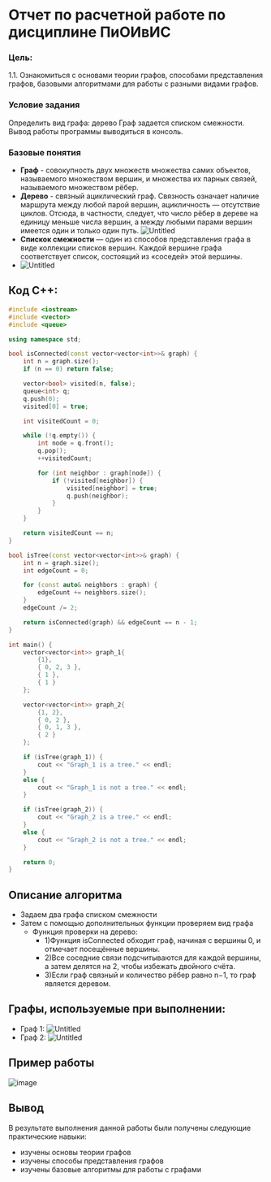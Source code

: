 # Отчет по расчетной работе по дисциплине ПиОИвИС

### Цель:
1.1. Ознакомиться с  основами теории графов, способами представления графов, базовыми алгоритмами для работы с разными видами графов.
### Условие задания
Определить вид графа: дерево
Граф задается списком смежности.
Вывод работы программы выводиться в консоль.
### Базовые понятия 
- **Граф** - совокупность двух множеств множества самих объектов, называемого множеством вершин, и множества их парных связей, называемого множеством рёбер.
- **Дерево** -  связный ациклический граф. Связность означает наличие маршрута между любой парой вершин, ацикличность — отсутствие циклов. Отсюда, в частности, следует, что число рёбер в дереве на единицу меньше числа вершин, а между любыми парами вершин имеется один и только один путь.
![Untitled](https://anton-k.github.io/ru-haskell-book/pic/3/tree5.png)
- **Спискок смежности** — один из способов представления графа в виде коллекции списков вершин. Каждой вершине графа соответствует список, состоящий из «соседей» этой вершины.
- ![Untitled](https://github.com/iis-32170x/RPIIS/assets/136707141/05ce984b-f21a-437b-a99f-469cdfd0a058)

## Код C++:
```cpp
#include <iostream>
#include <vector>
#include <queue>

using namespace std;

bool isConnected(const vector<vector<int>>& graph) {
    int n = graph.size();
    if (n == 0) return false;

    vector<bool> visited(n, false);
    queue<int> q;
    q.push(0);
    visited[0] = true;

    int visitedCount = 0;

    while (!q.empty()) {
        int node = q.front();
        q.pop();
        ++visitedCount;

        for (int neighbor : graph[node]) {
            if (!visited[neighbor]) {
                visited[neighbor] = true;
                q.push(neighbor);
            }
        }
    }

    return visitedCount == n;
}

bool isTree(const vector<vector<int>>& graph) {
    int n = graph.size();
    int edgeCount = 0;

    for (const auto& neighbors : graph) {
        edgeCount += neighbors.size();
    }
    edgeCount /= 2;

    return isConnected(graph) && edgeCount == n - 1;
}

int main() {
    vector<vector<int>> graph_1{
        {1},
        { 0, 2, 3 },
        { 1 },
        { 1 }
    };

    vector<vector<int>> graph_2{
        {1, 2},
        { 0, 2 },
        { 0, 1, 3 },
        { 2 }
    };

    if (isTree(graph_1)) {
        cout << "Graph_1 is a tree." << endl;
    }
    else {
        cout << "Graph_1 is not a tree." << endl;
    }

    if (isTree(graph_2)) {
        cout << "Graph_2 is a tree." << endl;
    }
    else {
        cout << "Graph_2 is not a tree." << endl;
    }

    return 0;
}
```

## Описание алгоритма
- Задаем два графа списком смежности
- Затем с помощью дополнительных функции проверяем вид графа
  * Функция проверки на дерево:
    - 1)Функция isConnected обходит граф, начиная с вершины 0, и отмечает посещённые вершины.
    - 2)Все соседние связи подсчитываются для каждой вершины, а затем делятся на 2, чтобы избежать двойного счёта.
    - 3)Если граф связный и количество рёбер равно n−1, то граф является деревом.

## Графы, используемые при выполнении:
   - Граф 1:
![Untitled](https://i.imghippo.com/files/SMFU6980kVY.png)
   - Граф 2:
![Untitled](https://i.imghippo.com/files/cRQ4028d.png)

## Пример работы 
![image](https://i.imghippo.com/files/UQxW7106bHA.png)



## Вывод

В результате выполнения данной работы были получены следующие практические навыки:
- изучены основы теории графов
- изучены способы представления графов
- изучены базовые алгоритмы для работы с графами
